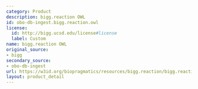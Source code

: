 ```yaml
---
category: Product
description: bigg.reaction OWL
id: obo-db-ingest.bigg.reaction.owl
license:
  id: http://bigg.ucsd.edu/license#license
  label: Custom
name: bigg.reaction OWL
original_source:
- bigg
secondary_source:
- obo-db-ingest
url: https://w3id.org/biopragmatics/resources/bigg.reaction/bigg.reaction.owl
layout: product_detail
---
```

